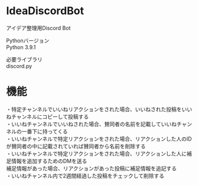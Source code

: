 # IdeaDiscordBot
アイデア整理用Discord Bot

Pythonバージョン\
Python 3.9.1

必要ライブラリ\
discord.py
# 機能
・特定チャンネルでいいねリアクションをされた場合、いいねされた投稿をいいねチャンネルにコピーして投稿する\
・いいねチャンネルでいいねされた場合、賛同者の名前を記載していいねチャンネルの一番下に持ってくる\
・いいねチャンネルで特定リアクションをされた場合、リアクションした人のIDが賛同者の中に記載されていれば賛同者から名前を削除する\
・いいねチャンネルで特定リアクションをされた場合、リアクションした人に補足情報を追加するためのDMを送る\
 補足情報があった場合、リアクションがあった投稿に補足情報を追記する\
・いいねチャンネル内で2週間経過した投稿をチェックして削除する